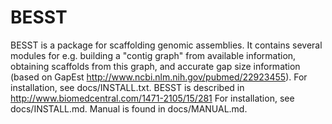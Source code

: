 BESST
========

BESST is a package for scaffolding genomic assemblies. It contains several modules for e.g. building a "contig graph" from available information, obtaining scaffolds from this graph, and accurate gap size information (based on GapEst http://www.ncbi.nlm.nih.gov/pubmed/22923455). For installation, see docs/INSTALL.txt. BESST is described in http://www.biomedcentral.com/1471-2105/15/281 For installation, see docs/INSTALL.md. Manual is found in docs/MANUAL.md.



